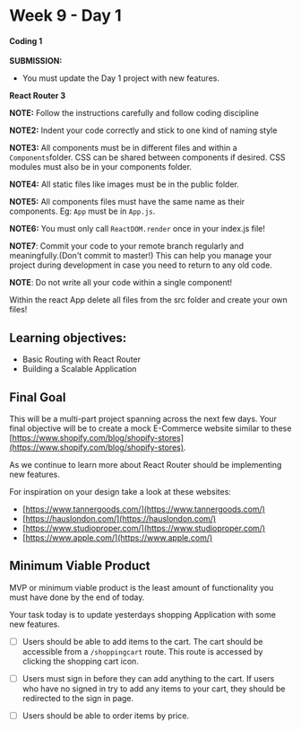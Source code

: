 # Week 9 - Day 1

#### Coding 1


**SUBMISSION:**

- You must update the Day 1 project with new features. 

**React Router 3**


**NOTE:** Follow the instructions carefully and follow coding discipline

**NOTE2:** Indent your code correctly and stick to one kind of naming style

**NOTE3:** All components must be in different files and within a `Components`folder. CSS can be shared between components if desired. CSS modules must also be in your components folder. 

**NOTE4:** All static files like images must be in the public folder.

**NOTE5:** All components files must have the same name as their components. Eg: `App` must be in `App.js`.

**NOTE6:** You must only call `ReactDOM.render` once in your index.js file! 

**NOTE7**: Commit your code to your remote branch regularly and meaningfully.(Don't commit to master!) This can help you manage your project during development in case you need to return to any old code. 

**NOTE**: Do not write all your code within a single component!

Within the react App delete all files from the src folder and create your own files!

## Learning objectives:
- Basic Routing with React Router
- Building a Scalable Application

## Final Goal

This will be a multi-part project spanning across the next few days. Your final objective will be to create a mock E-Commerce website similar to these [https://www.shopify.com/blog/shopify-stores](https://www.shopify.com/blog/shopify-stores).

As we continue to learn more about React Router should be implementing new features. 

For inspiration on your design take a look at these websites:

-  [https://www.tannergoods.com/](https://www.tannergoods.com/)
- [https://hauslondon.com/](https://hauslondon.com/)
- [https://www.studioproper.com/](https://www.studioproper.com/)
- [https://www.apple.com/](https://www.apple.com/)


## Minimum Viable Product

MVP or minimum viable product is the least amount of functionality you must have done by the end of today.

Your task today is to update yesterdays shopping Application with some new features. 

- [ ] Users should be able to add items to the cart. The cart should be accessible from a `/shoppingcart` route. This route is accessed by clicking the shopping cart icon. 
- [ ] Users must sign in before they can add anything to the cart. If users who have no signed in try to add any items to your cart, they should be redirected to the sign in page. 
- [ ] Users should be able to order items by price.

